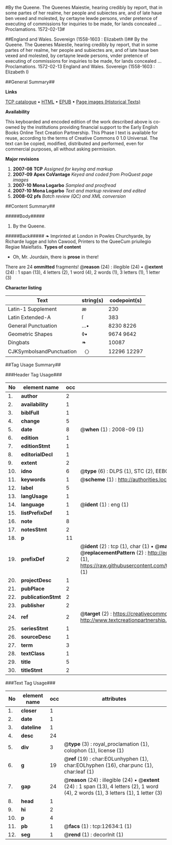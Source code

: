 #By the Queene. The Queenes Maiestie, hearing credibly by report, that in some partes of her realme, her people and subiectes are, and of late haue ben vexed and molested, by certayne lewde persons, vnder pretence of executing of commissions for inquiries to be made, for lands concealed ... Proclamations. 1572-02-13#

##England and Wales. Sovereign (1558-1603 : Elizabeth I)##
By the Queene. The Queenes Maiestie, hearing credibly by report, that in some partes of her realme, her people and subiectes are, and of late haue ben vexed and molested, by certayne lewde persons, vnder pretence of executing of commissions for inquiries to be made, for lands concealed ...
Proclamations. 1572-02-13
England and Wales. Sovereign (1558-1603 : Elizabeth I)

##General Summary##

**Links**

[TCP catalogue](http://www.ota.ox.ac.uk/tcp/)  • 
[HTML](http://tei.it.ox.ac.uk/tcp/Texts-HTML/free/A21/A21743.html)  • 
[EPUB](http://tei.it.ox.ac.uk/tcp/Texts-EPUB/free/A21/A21743.epub) • 
[Page images (Historical Texts)](https://data.historicaltexts.jisc.ac.uk/view?pubId=eebo-99847595e&pageId=eebo-99847595e-12634-1)

**Availability**

This keyboarded and encoded edition of the
	       work described above is co-owned by the institutions
	       providing financial support to the Early English Books
	       Online Text Creation Partnership. This Phase I text is
	       available for reuse, according to the terms of Creative
	       Commons 0 1.0 Universal. The text can be copied,
	       modified, distributed and performed, even for
	       commercial purposes, all without asking permission.

**Major revisions**

1. __2007-08__ __TCP__ *Assigned for keying and markup*
1. __2007-09__ __Apex CoVantage__ *Keyed and coded from ProQuest page images*
1. __2007-10__ __Mona Logarbo__ *Sampled and proofread*
1. __2007-10__ __Mona Logarbo__ *Text and markup reviewed and edited*
1. __2008-02__ __pfs__ *Batch review (QC) and XML conversion*

##Content Summary##

#####Body#####

1. By the Queene.

#####Back#####
❧ Imprinted at London in Powles Churchyarde, by Richarde Iugge and Iohn Cawood, Printers to the QueeCum priuilegio Regiae Maieſtatis.
**Types of content**

  * Oh, Mr. Jourdain, there is **prose** in there!

There are 24 **ommitted** fragments! 
 @__reason__ (24) : illegible (24)  •  @__extent__ (24) : 1 span (13), 4 letters (2), 1 word (4), 2 words (1), 3 letters (1), 1 letter (3)

**Character listing**


|Text|string(s)|codepoint(s)|
|---|---|---|
|Latin-1 Supplement|æ|230|
|Latin Extended-A|ſ|383|
|General Punctuation|…•|8230 8226|
|Geometric Shapes|◊▪|9674 9642|
|Dingbats|❧|10087|
|CJKSymbolsandPunctuation|〈〉|12296 12297|

##Tag Usage Summary##

###Header Tag Usage###

|No|element name|occ|attributes|
|---|---|---|---|
|1.|__author__|2||
|2.|__availability__|1||
|3.|__biblFull__|1||
|4.|__change__|5||
|5.|__date__|8| @__when__ (1) : 2008-09 (1)|
|6.|__edition__|1||
|7.|__editionStmt__|1||
|8.|__editorialDecl__|1||
|9.|__extent__|2||
|10.|__idno__|6| @__type__ (6) : DLPS (1), STC (2), EEBO-CITATION (1), PROQUEST (1), VID (1)|
|11.|__keywords__|1| @__scheme__ (1) : http://authorities.loc.gov/ (1)|
|12.|__label__|5||
|13.|__langUsage__|1||
|14.|__language__|1| @__ident__ (1) : eng (1)|
|15.|__listPrefixDef__|1||
|16.|__note__|8||
|17.|__notesStmt__|2||
|18.|__p__|11||
|19.|__prefixDef__|2| @__ident__ (2) : tcp (1), char (1)  •  @__matchPattern__ (2) : ([0-9\-]+):([0-9IVX]+) (1), (.+) (1)  •  @__replacementPattern__ (2) : http://eebo.chadwyck.com/downloadtiff?vid=$1&page=$2 (1), https://raw.githubusercontent.com/textcreationpartnership/Texts/master/tcpchars.xml#$1 (1)|
|20.|__projectDesc__|1||
|21.|__pubPlace__|2||
|22.|__publicationStmt__|2||
|23.|__publisher__|2||
|24.|__ref__|2| @__target__ (2) : https://creativecommons.org/publicdomain/zero/1.0/ (1), http://www.textcreationpartnership.org/docs/. (1)|
|25.|__seriesStmt__|1||
|26.|__sourceDesc__|1||
|27.|__term__|3||
|28.|__textClass__|1||
|29.|__title__|5||
|30.|__titleStmt__|2||


###Text Tag Usage###

|No|element name|occ|attributes|
|---|---|---|---|
|1.|__closer__|1||
|2.|__date__|1||
|3.|__dateline__|1||
|4.|__desc__|24||
|5.|__div__|3| @__type__ (3) : royal_proclamation (1), colophon (1), license (1)|
|6.|__g__|19| @__ref__ (19) : char:EOLunhyphen (1), char:EOLhyphen (16), char:punc (1), char:leaf (1)|
|7.|__gap__|24| @__reason__ (24) : illegible (24)  •  @__extent__ (24) : 1 span (13), 4 letters (2), 1 word (4), 2 words (1), 3 letters (1), 1 letter (3)|
|8.|__head__|1||
|9.|__hi__|2||
|10.|__p__|4||
|11.|__pb__|1| @__facs__ (1) : tcp:12634:1 (1)|
|12.|__seg__|1| @__rend__ (1) : decorInit (1)|
